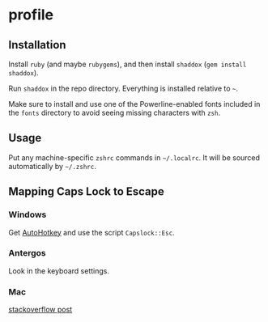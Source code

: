 profile
=======

## Installation

Install `ruby` (and maybe `rubygems`), and then install `shaddox` (`gem install shaddox`).

Run `shaddox` in the repo directory. Everything is installed relative to `~`.

Make sure to install and use one of the Powerline-enabled fonts included in the `fonts` directory to avoid seeing missing characters with `zsh`.

## Usage

Put any machine-specific `zshrc` commands in `~/.localrc`. It will be sourced automatically by `~/.zshrc`.

## Mapping Caps Lock to Escape

### Windows

Get [AutoHotkey](http://www.autohotkey.com/) and use the script `Capslock::Esc`.

### Antergos

Look in the keyboard settings.

### Mac

[stackoverflow post](http://stackoverflow.com/questions/127591/using-caps-lock-as-esc-in-mac-os-x)
